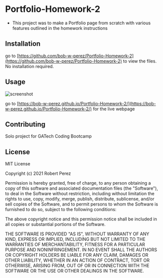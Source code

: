 # Portfolio-Homework-2


- This project was to make a Portfolio page from scratch with various features outlined in the homework instructions
## Installation

go to [https://github.com/bob-w-perez/Portfolio-Homework-2](https://github.com/bob-w-perez/Portfolio-Homework-2) to view the files. No installation required.

## Usage
![screenshot](https://github.com/bob-w-perez/Portfolio-Homework-2/blob/main/assets/images/screenshot.gif "Screenshot")

go to [https://bob-w-perez.github.io/Portfolio-Homework-2/](https://bob-w-perez.github.io/Portfolio-Homework-2/) for the live webpage



## Contributing
Solo project for GATech Coding Bootcamp

## License
MIT License

Copyright (c) 2021 Robert Perez

Permission is hereby granted, free of charge, to any person obtaining a copy
of this software and associated documentation files (the "Software"), to deal
in the Software without restriction, including without limitation the rights
to use, copy, modify, merge, publish, distribute, sublicense, and/or sell
copies of the Software, and to permit persons to whom the Software is
furnished to do so, subject to the following conditions:

The above copyright notice and this permission notice shall be included in all
copies or substantial portions of the Software.

THE SOFTWARE IS PROVIDED "AS IS", WITHOUT WARRANTY OF ANY KIND, EXPRESS OR
IMPLIED, INCLUDING BUT NOT LIMITED TO THE WARRANTIES OF MERCHANTABILITY,
FITNESS FOR A PARTICULAR PURPOSE AND NONINFRINGEMENT. IN NO EVENT SHALL THE
AUTHORS OR COPYRIGHT HOLDERS BE LIABLE FOR ANY CLAIM, DAMAGES OR OTHER
LIABILITY, WHETHER IN AN ACTION OF CONTRACT, TORT OR OTHERWISE, ARISING FROM,
OUT OF OR IN CONNECTION WITH THE SOFTWARE OR THE USE OR OTHER DEALINGS IN THE
SOFTWARE.